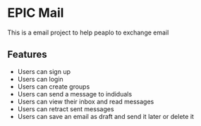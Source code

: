# EPIC Mail
This is a email project to help peaplo to exchange email 
## Features
* Users can sign up
* Users can login
* Users can create groups
* Users can send a message to indiduals
* Users can view their inbox and read messages
* Users can retract sent messages
* Users can save an email as draft and send it later or delete it
